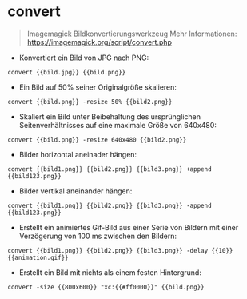# convert

> Imagemagick Bildkonvertierungswerkzeug
> Mehr Informationen: <https://imagemagick.org/script/convert.php>

- Konvertiert ein Bild von JPG nach PNG:

`convert {{bild.jpg}} {{bild.png}}`

- Ein Bild auf 50% seiner Originalgröße skalieren:

`convert {{bild.png}} -resize 50% {{bild2.png}}`

- Skaliert ein Bild unter Beibehaltung des ursprünglichen Seitenverhältnisses auf eine maximale Größe von 640x480:

`convert {{bild.png}} -resize 640x480 {{bild2.png}}`

- Bilder horizontal aneinader hängen:

`convert {{bild1.png}} {{bild2.png}} {{bild3.png}} +append {{bild123.png}}`

- Bilder vertikal aneinander hängen:

`convert {{bild1.png}} {{bild2.png}} {{bild3.png}} -append {{bild123.png}}`

- Erstellt ein animiertes Gif-Bild aus einer Serie von Bildern mit einer Verzögerung von 100 ms zwischen den Bildern:

`convert {{bild1.png}} {{bild2.png}} {{bild3.png}} -delay {{10}} {{animation.gif}}`

- Erstellt ein Bild mit nichts als einem festen Hintergrund:

`convert -size {{800x600}} "xc:{{#ff0000}}" {{bild.png}}`
